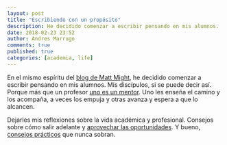 ```yaml
---
layout: post
title: "Escribiendo con un propósito"
description: He decidido comenzar a escribir pensando en mis alumnos.
date: 2018-02-23 23:52
author: Andres Marrugo
comments: true
published: true
categories: [academia, life]
---
```


En el mismo espíritu del [blog de Matt Might][1], he decidido comenzar a escribir pensando en mis alumnos. Mis discípulos, si se puede decir así. Porque más que un profesor [uno es un mentor][2]. Uno les enseña el camino y los acompaña, a veces los empuja y otras avanza y espera a que lo alcancen. 

Dejarles mis reflexiones sobre la vida académica y profesional. Consejos sobre cómo salir adelante y [aprovechar las oportunidades][3]. Y bueno, [consejos prácticos][4] que nunca sobran.

[1]: http://matt.might.net/articles/ "blog.might.net"
[2]: http://andresmarrugo.net/es/blog/2017/04/08/director-o-mentor/ "Director o mentor - andres marrugo"
[3]: http://andresmarrugo.net/es/blog/2018/02/20/como-hacer-que-las-cosas-sucedan/ "Cómo hacer que las cosas sucedan - andres marrugo"
[4]: http://andresmarrugo.net/blog/2017/02/12/how-i-do-presentations/ "How I do Presentations - andres marrugo"